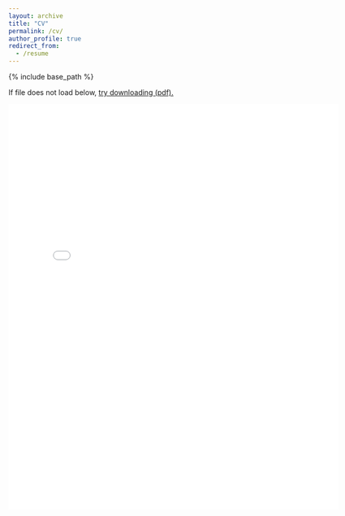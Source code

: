 ```yaml
---
layout: archive
title: "CV"
permalink: /cv/
author_profile: true
redirect_from:
  - /resume
---
```


{% include base_path %}

If file does not load below, <a href="{{ site.baseurl }}/files/cv_shuli_printer.pdf">try downloading (pdf).</a>

<embed src="{{ site.baseurl }}/files/cv_shuli_online.pdf" width="650" height="800" type='application/pdf'>
